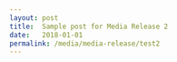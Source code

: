 ```yaml
---
layout: post
title:  Sample post for Media Release 2
date:   2018-01-01
permalink: /media/media-release/test2
---
```

